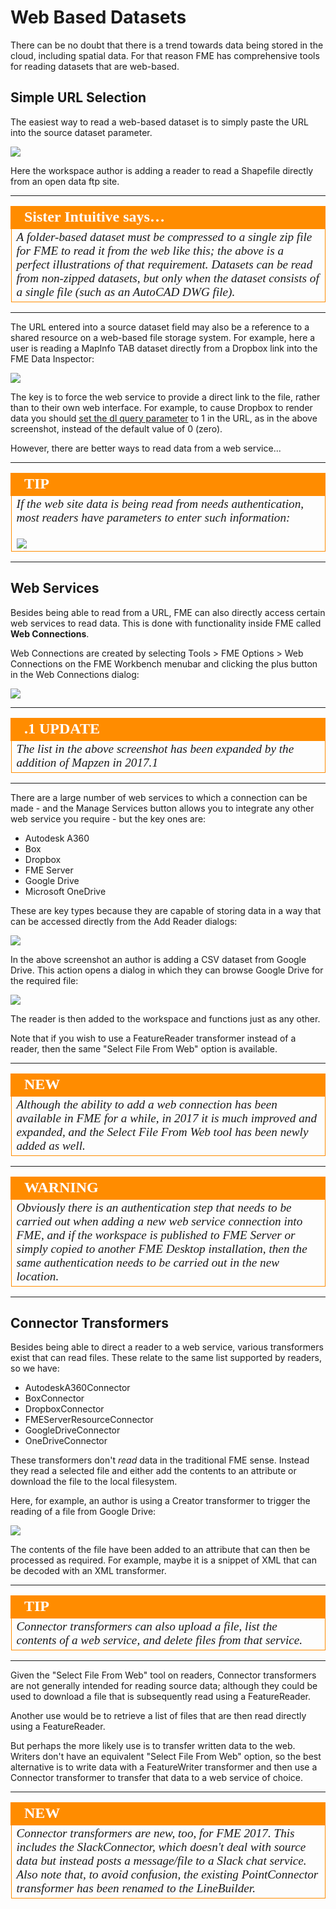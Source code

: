 # Web Based Datasets #

There can be no doubt that there is a trend towards data being stored in the cloud, including spatial data. For that reason FME has comprehensive tools for reading datasets that are web-based.
 

## Simple URL Selection ##

The easiest way to read a web-based dataset is to simply paste the URL into the source dataset parameter.

![](./Images/4.005.SourceDataAsAURL.png)

Here the workspace author is adding a reader to read a Shapefile directly from an open data ftp site.

---

<!--Person X Says Section-->
<!--Sister Intuitive is the representative for this chapter-->

<table style="border-spacing: 0px">
<tr>
<td style="vertical-align:middle;background-color:darkorange;border: 2px solid darkorange">
<i class="fa fa-quote-left fa-lg fa-pull-left fa-fw" style="color:white;padding-right: 12px;vertical-align:text-top"></i>
<span style="color:white;font-size:x-large;font-weight: bold;font-family:serif">Sister Intuitive says…</span>
</td>
</tr>

<tr>
<td style="border: 1px solid darkorange">
<span style="font-family:serif; font-style:italic; font-size:larger">
A folder-based dataset must be compressed to a single zip file for FME to read it from the web like this; the above is a perfect illustrations of that requirement. Datasets can be read from non-zipped datasets, but only when the dataset consists of a single file (such as an AutoCAD DWG file).
</span>
</td>
</tr>
</table>

---

The URL entered into a source dataset field may also be a reference to a shared resource on a web-based file storage system. For example, here a user is reading a MapInfo TAB dataset directly from a Dropbox link into the FME Data Inspector:

![](./Images/4.006.SourceDataAsDropboxURL.png)

The key is to force the web service to provide a direct link to the file, rather than to their own web interface. For example, to cause Dropbox to render data you should [set the dl query parameter](https://www.dropbox.com/en/help/201) to 1 in the URL, as in the above screenshot, instead of the default value of 0 (zero).

However, there are better ways to read data from a web service...

---

<!--Tip Section--> 

<table style="border-spacing: 0px">
<tr>
<td style="vertical-align:middle;background-color:darkorange;border: 2px solid darkorange">
<i class="fa fa-info-circle fa-lg fa-pull-left fa-fw" style="color:white;padding-right: 12px;vertical-align:text-top"></i>
<span style="color:white;font-size:x-large;font-weight: bold;font-family:serif">TIP</span>
</td>
</tr>

<tr>
<td style="border: 1px solid darkorange">
<span style="font-family:serif; font-style:italic; font-size:larger">
If the web site data is being read from needs authentication, most readers have parameters to enter such information:
<br><br><img src="./Images/4.007.URLDataAuthentication.png">
</span>
</td>
</tr>
</table>

---

## Web Services ##

Besides being able to read from a URL, FME can also directly access certain web services to read data. This is done with functionality inside FME called **Web Connections**.

Web Connections are created by selecting Tools &gt; FME Options &gt; Web Connections on the FME Workbench menubar and clicking the plus button in the Web Connections dialog:

![](./Images/4.008.WebConnectionCreation.png)

---

<!--Updated Section--> 

<table style="border-spacing: 0px">
<tr>
<td style="vertical-align:middle;background-color:darkorange;border: 2px solid darkorange">
<i class="fa fa-bolt fa-lg fa-pull-left fa-fw" style="color:white;padding-right: 12px;vertical-align:text-top"></i>
<span style="color:white;font-size:x-large;font-weight: bold;font-family:serif">.1 UPDATE</span>
</td>
</tr>

<tr>
<td style="border: 1px solid darkorange">
<span style="font-family:serif; font-style:italic; font-size:larger">
The list in the above screenshot has been expanded by the addition of Mapzen in 2017.1
</span>
</td>
</tr>
</table>

---

There are a large number of web services to which a connection can be made - and the Manage Services button allows you to integrate any other web service you require - but the key ones are:

- Autodesk A360
- Box
- Dropbox
- FME Server
- Google Drive
- Microsoft OneDrive

These are key types because they are capable of storing data in a way that can be accessed directly from the Add Reader dialogs:

![](./Images/4.009.WebConnectionUse.png)

In the above screenshot an author is adding a CSV dataset from Google Drive. This action opens a dialog in which they can browse Google Drive for the required file:

![](./Images/4.010.WebConnectionGoogleDriveCSV.png)

The reader is then added to the workspace and functions just as any other.

Note that if you wish to use a FeatureReader transformer instead of a reader, then the same "Select File From Web" option is available.

---

<!--New Section--> 

<table style="border-spacing: 0px">
<tr>
<td style="vertical-align:middle;background-color:darkorange;border: 2px solid darkorange">
<i class="fa fa-bolt fa-lg fa-pull-left fa-fw" style="color:white;padding-right: 12px;vertical-align:text-top"></i>
<span style="color:white;font-size:x-large;font-weight: bold;font-family:serif">NEW</span>
</td>
</tr>

<tr>
<td style="border: 1px solid darkorange">
<span style="font-family:serif; font-style:italic; font-size:larger">
Although the ability to add a web connection has been available in FME for a while, in 2017 it is much improved and expanded, and the Select File From Web tool has been newly added as well.
</span>
</td>
</tr>
</table>

---

<!--Warning Section--> 

<table style="border-spacing: 0px">
<tr>
<td style="vertical-align:middle;background-color:darkorange;border: 2px solid darkorange">
<i class="fa fa-exclamation-triangle fa-lg fa-pull-left fa-fw" style="color:white;padding-right: 12px;vertical-align:text-top"></i>
<span style="color:white;font-size:x-large;font-weight: bold;font-family:serif">WARNING</span>
</td>
</tr>

<tr>
<td style="border: 1px solid darkorange">
<span style="font-family:serif; font-style:italic; font-size:larger">
Obviously there is an authentication step that needs to be carried out when adding a new web service connection into FME, and if the workspace is published to FME Server or simply copied to another FME Desktop installation, then the same authentication needs to be carried out in the new location.
</span>
</td>
</tr>
</table>

---

## Connector Transformers ##

Besides being able to direct a reader to a web service, various transformers exist that can read files. These relate to the same list supported by readers, so we have:

- AutodeskA360Connector
- BoxConnector
- DropboxConnector
- FMEServerResourceConnector
- GoogleDriveConnector
- OneDriveConnector

These transformers don't *read* data in the traditional FME sense. Instead they read a selected file and either add the contents to an attribute or download the file to the local filesystem.

Here, for example, an author is using a Creator transformer to trigger the reading of a file from Google Drive:

![](./Images/4.011.GoogleDriveConnector.png)

The contents of the file have been added to an attribute that can then be processed as required. For example, maybe it is a snippet of XML that can be decoded with an XML transformer.

---

<!--Tip Section--> 

<table style="border-spacing: 0px">
<tr>
<td style="vertical-align:middle;background-color:darkorange;border: 2px solid darkorange">
<i class="fa fa-info-circle fa-lg fa-pull-left fa-fw" style="color:white;padding-right: 12px;vertical-align:text-top"></i>
<span style="color:white;font-size:x-large;font-weight: bold;font-family:serif">TIP</span>
</td>
</tr>

<tr>
<td style="border: 1px solid darkorange">
<span style="font-family:serif; font-style:italic; font-size:larger">
Connector transformers can also upload a file, list the contents of a web service, and delete files from that service.
</span>
</td>
</tr>
</table>

---

Given the "Select File From Web" tool on readers, Connector transformers are not generally intended for reading source data; although they could be used to download a file that is subsequently read using a FeatureReader.

Another use would be to retrieve a list of files that are then read directly using a FeatureReader.

But perhaps the more likely use is to transfer written data to the web. Writers don't have an equivalent "Select File From Web" option, so the best alternative is to write data with a FeatureWriter transformer and then use a Connector transformer to transfer that data to a web service of choice. 

---

<!--New Section--> 

<table style="border-spacing: 0px">
<tr>
<td style="vertical-align:middle;background-color:darkorange;border: 2px solid darkorange">
<i class="fa fa-bolt fa-lg fa-pull-left fa-fw" style="color:white;padding-right: 12px;vertical-align:text-top"></i>
<span style="color:white;font-size:x-large;font-weight: bold;font-family:serif">NEW</span>
</td>
</tr>

<tr>
<td style="border: 1px solid darkorange">
<span style="font-family:serif; font-style:italic; font-size:larger">
Connector transformers are new, too, for FME 2017. This includes the SlackConnector, which doesn't deal with source data but instead posts a message/file to a Slack chat service.
<br>Also note that, to avoid confusion, the existing PointConnector transformer has been renamed to the LineBuilder.
</span>
</td>
</tr>
</table>

